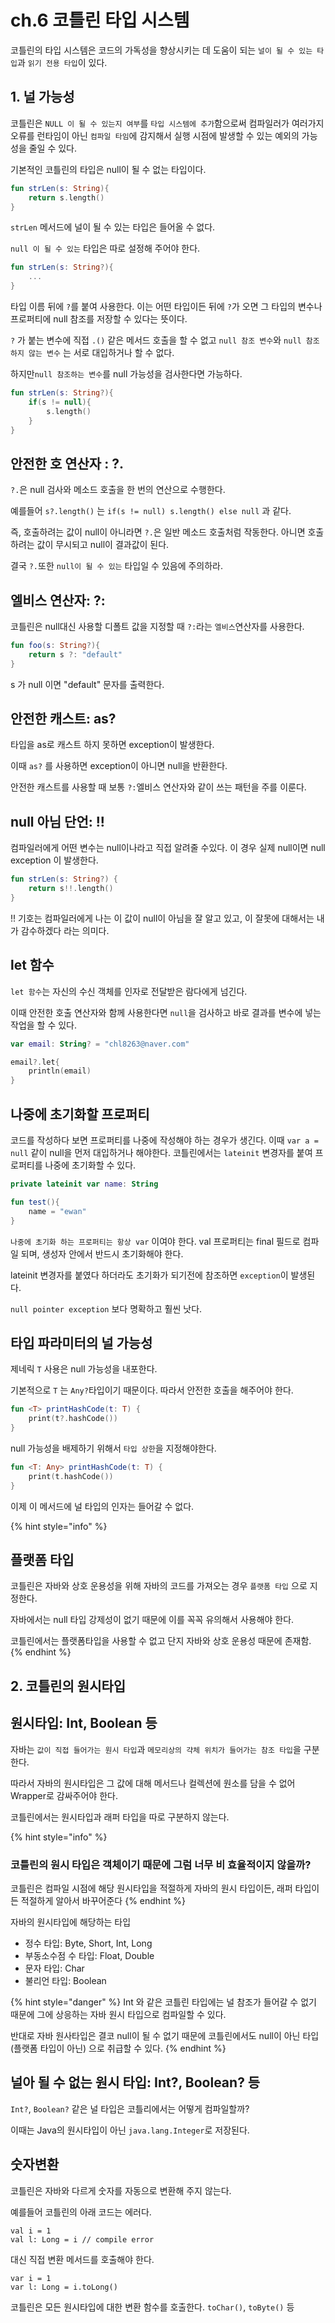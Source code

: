 # ch.6 코틀린 타입 시스템

코틀린의 타입 시스템은 코드의 가독성을 향상시키는 데 도움이 되는 `널이 될 수 있는 타입`과 `읽기 전용 타입`이 있다.

## 1. 널 가능성

코틀린은 `NULL 이 될 수 있는지 여부`를 `타입 시스템에 추가`함으로써 컴파일러가 여러가지 오류를 런타임이 아닌 `컴파일 타임`에 감지해서 실행 시점에 발생할 수 있는 예외의 가능성을 줄일 수 있다.

기본적인 코틀린의 타입은 null이 될 수 없는 타입이다.

```kotlin
fun strLen(s: String){
    return s.length()
}
```

`strLen` 메서드에 널이 될 수 있는 타입은 들어올 수 없다.

`null 이 될 수 있는` 타입은 따로 설정해 주어야 한다.

```kotlin
fun strLen(s: String?){
    ...
}
```

타입 이름 뒤에 `?`를 붙여 사용한다. 이는 어떤 타입이든 뒤에 `?`가 오면 그 타입의 변수나 프로퍼티에 null 참조를 저장할 수 있다는 뜻이다.

`?` 가 붙는 변수에 직접 `.()` 같은 메서드 호출을 할 수 없고 `null 참조 변수`와 `null 참조하지 않는 변수` 는 서로 대입하거나 할 수 없다.

하지만`null 참조하는 변수`를 null 가능성을 검사한다면 가능하다.

```kotlin
fun strLen(s: String?){
    if(s != null){
        s.length()
    }
}
```

## 안전한 호 연산자 : ?.

`?.`은 null 검사와 메소드 호출을 한 번의 연산으로 수행한다.

예를들어 `s?.length()` 는 `if(s != null) s.length() else null` 과 같다.

즉, 호출하려는 값이 null이 아니라면 `?.`은 일반 메소드 호출처럼 작동한다. 아니면 호출하려는 값이 무시되고 null이 결과값이 된다.

결국 `?.`또한 `null이 될 수 있는` 타입일 수 있음에 주의하라.

## 엘비스 연산자: ?:

코틀린은 null대신 사용할 디폴트 값을 지정할 때 `?:`라는 `엘비스`연산자를 사용한다.

```kotlin
fun foo(s: String?){
    return s ?: "default"
}
```

s 가 null 이면 "default" 문자를 출력한다.

## 안전한 캐스트: as?

타입을 as로 캐스트 하지 못하면 exception이 발생한다.

이때 `as?` 를 사용하면 exception이 아니면 null을 반환한다.

안전한 캐스트를 사용할 때 보통 `?:`엘비스 연산자와 같이 쓰는 패턴을 주를 이룬다.

## null 아님 단언: !!

컴파일러에게 어떤 변수는 null이나라고 직접 알려줄 수있다. 이 경우 실제 null이면 null exception 이 발생한다.

```kotlin
fun strLen(s: String?) {
    return s!!.length()
}
```

!! 기호는 컴파일러에게 나는 이 값이 null이 아님을 잘 알고 있고, 이 잘못에 대해서는 내가 감수하겠다 라는 의미다.

## let 함수

`let 함수`는 자신의 수신 객체를 인자로 전달받은 람다에게 넘긴다.

이때 안전한 호출 연산자와 함께 사용한다면 `null`을 검사하고 바로 결과를 변수에 넣는 작업을 할 수 있다.

```kotlin
var email: String? = "chl8263@naver.com"

email?.let{
    println(email)
}
```

## 나중에 초기화할 프로퍼티

코드를 작성하다 보면 프로퍼티를 나중에 작성해야 하는 경우가 생긴다. 이때 `var a = null` 같이 null을 먼저 대입하거나 해야한다. 코틀린에서는 `lateinit` 변경자를 붙여 프로퍼티를 나중에 초기화할 수 있다.

```kotlin
private lateinit var name: String

fun test(){
    name = "ewan"
}
```

`나중에 초기화 하는 프로퍼티는 항상 var` 이여야 한다. val 프로퍼티는 final 필드로 컴파일 되며, 생성자 안에서 반드시 초기화해야 한다.

lateinit 변경자를 붙였다 하더라도 초기화가 되기전에 참조하면 `exception`이 발생된다.

`null pointer exception` 보다 명확하고 훨씬 낫다.

## 타입 파라미터의 널 가능성

제네릭 `T` 사용은 null 가능성을 내포한다.

기본적으로 `T` 는 `Any?`타입이기 때문이다. 따라서 안전한 호출을 해주어야 한다.

```kotlin
fun <T> printHashCode(t: T) {
    print(t?.hashCode())
}
```

null 가능성을 배제하기 위해서 `타입 상한`을 지정해야한다.

```kotlin
fun <T: Any> printHashCode(t: T) {
    print(t.hashCode())
}
```

이제 이 메서드에 널 타입의 인자는 들어갈 수 없다.

{% hint style="info" %}
## 플랫폼 타입

코틀린은 자바와 상호 운용성을 위해 자바의 코드를 가져오는 경우 `플랫폼 타입` 으로 지정한다.

자바에서는 null 타입 강제성이 없기 때문에 이를 꼭꼭 유의해서 사용해야 한다.

코틀린에서는 플랫폼타입을 사용할 수 없고 단지 자바와 상호 운용성 때문에 존재함.
{% endhint %}

## 2. 코틀린의 원시타입

## 원시타입: Int, Boolean 등

자바는 `값이 직접 들어가는 원시 타입`과 `메모리상의 갹체 위치가 들어가는 참조 타입`을 구분한다.

따라서 자바의 원시타입은 그 값에 대해 메서드나 컬렉션에 원소를 담을 수 없어 Wrapper로 감싸주어야 한다.

코틀린에서는 원시타입과 래퍼 타입을 따로 구분하지 않는다.

{% hint style="info" %}
### 코틀린의 원시 타입은 객체이기 때문에 그럼 너무 비 효율적이지 않을까?

코틀린은 컴파일 시점에 해당 원시타입을 적절하게 자바의 원시 타입이든, 래퍼 타입이든 적절하게 알아서 바꾸어준다
{% endhint %}

자바의 원시타입에 해당하는 타입

* 정수 타입: Byte, Short, Int, Long
* 부동소수점 수 타입: Float, Double
* 문자 타입: Char
* 불리언 타입: Boolean

{% hint style="danger" %}
Int 와 같은 코틀린 타입에는 널 참조가 들어갈 수 없기 때문에 그에 상응하는 자바 원시 타입으로 컴파일할 수 있다. 

반대로 자바 원사타입은 결코 null이 될 수 없기 때문에 코틀린에서도 null이 아닌 타입\(플랫폼 타입이 아닌\) 으로 취급할 수 있다.
{% endhint %}

## 널아 될 수 없는 원시 타입: Int?, Boolean? 등

`Int?`, `Boolean?` 같은 널 타입은 코틀리에서는 어떻게 컴파일할까?

이때는 Java의 원시타입이 아닌 `java.lang.Integer`로 저장된다.

## 숫자변환

코틀린은 자바와 다르게 숫자를 자동으로 변환해 주지 않는다.

예를들어 코틀린의 아래 코드는 에러다.

```text
val i = 1
val l: Long = i // compile error
```

대신 직접 변환 메서드를 호출해야 한다.

```text
var i = 1
var l: Long = i.toLong()
```

코틀린은 모든 원시타입에 대한 변환 함수를 호출한다. `toChar()`, `toByte()` 등

